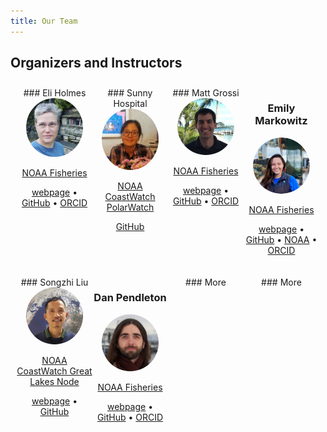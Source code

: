 ```yaml
---
title: Our Team
---
```


<style>
/* container */
.columns-3 {
    width: 100%;
    display:flex;
}
/* columns */
.columns-3 > * {
    width: calc(100% / 3);
}
.columns-4 {
    width: 100%;
    display:flex;
    text-align: center;
    box-sizing: border-box;
    padding: 10px;

}
/* columns */
.columns-4 > * {
    width: calc(100% / 4);
}
</style>

## Organizers and Instructors

<div class="columns-4">

<div>
### Eli Holmes

<img src="images/Eli.png" alt="Eli Holmes" style="width:75%; ; border-radius: 50%;">

<!--
 ![](images/Eli.png){width=75% fig-alt="picture of Eli Holmes"}
-->

[NOAA Fisheries](https://www.fisheries.noaa.gov/)

[webpage](https://eeholmes.github.io/) &#x2022;  [GitHub](https://github.com/eeholmes)  &#x2022; [ORCID](https://orcid.org/0000-0001-9128-8393)
</div>


<div>
### Sunny Hospital
    
<img src="images/Sunny.jpg" alt="Sunny Hospital" style="width:75%; ; border-radius: 50%;">


[NOAA CoastWatch PolarWatch](https://polarwatch.noaa.gov/)

[GitHub](https://github.com/shospital) 

</div>

<div>
### Matt Grossi

<img src="images/matt-head.jpg" alt="Matt Grossi" style="width:75%; ; border-radius: 50%;">

[NOAA Fisheries](https://www.fisheries.noaa.gov/)

[webpage](https://mattgrossi-noaa.github.io/) &#x2022;  [GitHub](https://github.com/mattgrossi-noaa)  &#x2022; [ORCID](https://orcid.org/0000-0002-8550-3189)

</div>

<div>

### Emily Markowitz

<img src="images/em.png" alt="Emily Markowitz" style="width:75%; ; border-radius: 50%;">

[NOAA Fisheries](https://www.fisheries.noaa.gov/)

[webpage](https://emilyhmarkowitz.github.io/emilyhmarkowitz) &#x2022;  [GitHub](https://github.com/EmilyMarkowitz-NOAA) &#x2022; [NOAA](https://www.fisheries.noaa.gov/contact/emily-markowitz) &#x2022; [ORCID](https://orcid.org/0000-0001-5757-4230)

</div>
</div>

<div class="columns-4">

<div>
### Songzhi Liu
    
<img src="images/songzhi.jpg" alt="Songzhi Liu" style="width:75%; ; border-radius: 50%;">
    
[NOAA CoastWatch Great Lakes Node](https://coastwatch.glerl.noaa.gov/)

[webpage](https://sssliuum.github.io/)  &#x2022;
[GitHub](https://github.com/sssliuum) 

</div>

<div>

### Dan Pendleton

<img src="images/dan.jpeg" alt="Dan Pendelton" style="width:75%; ; border-radius: 50%;">

[NOAA Fisheries](https://www.fisheries.noaa.gov/)

[webpage](https://www.researchgate.net/profile/Daniel-Pendleton) &#x2022;  [GitHub](https://github.com/dep22) &#x2022; [ORCID](https://orcid.org/0000-0001-9341-8841)

</div>

<div>
### More

</div>

<div>
### More

</div>
</div>
